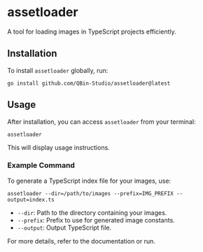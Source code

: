 # assetloader

A tool for loading images in TypeScript projects efficiently.

## Installation

To install `assetloader` globally, run:

```shell
go install github.com/QBin-Studio/assetloader@latest
```

## Usage

After installation, you can access `assetloader` from your terminal:

```shell
assetloader
```

This will display usage instructions.

### Example Command

To generate a TypeScript index file for your images, use:

```shell
assetloader --dir=/path/to/images --prefix=IMG_PREFIX --output=index.ts
```

- `--dir`: Path to the directory containing your images.
- `--prefix`: Prefix to use for generated image constants.
- `--output`: Output TypeScript file.

For more details, refer to the documentation or run.
